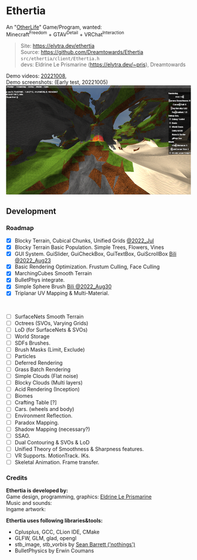 # Ethertia

An "[OtherLife](https://en.wikipedia.org/wiki/OtherLife)" Game/Program, wanted:  
Minecraft<sup>Freedom</sup> + GTAV<sup>Detail</sup> + VRChat<sup>Interaction</sup>

> Site: https://elytra.dev/ethertia  
> Source: https://github.com/Dreamtowards/Ethertia `src/ethertia/client/Ethertia.h`    
> devs: Eldrine Le Prismarine (https://elytra.dev/~pris), Dreamtowards


Demo videos:
[20221008](),  
Demo screenshots: (Early test, 20221005)
![snap1](src/assets/elytra/site/eth/res/demo-s1.png)


## Development



### Roadmap

- [x] Blocky Terrain, Cubical Chunks, Unified Grids [@2022_Jul](https://www.youtube.com/watch?v=xDwgZkYrPm8&t=14s)
- [x] Blocky Terrain Basic Population. Simple Trees, Flowers, Vines
- [x] GUI System. GuiSlider, GuiCheckBox, GuiTextBox, GuiScrollBox [Bili @2022_Aug23](https://www.bilibili.com/video/BV1yU4y1k7EU)
- [x] Basic Rendering Optimization. Frustum Culling, Face Culling
- [x] MarchingCubes Smooth Terrain
- [x] BulletPhys integrate.
- [x] Simple Sphere Brush [Bili @2022_Aug30](https://www.bilibili.com/video/BV1JB4y1G7np)
- [x] Triplanar UV Mapping & Multi-Material.

<br>
  
- [ ] SurfaceNets Smooth Terrain
- [ ] Octrees (SVOs, Varying Grids)
- [ ] LoD (for SurfaceNets & SVOs)
- [ ] World Storage
- [ ] SDFs Brushes.
- [ ] Brush Masks (Limit, Exclude)
- [ ] Particles
- [ ] Deferred Rendering
- [ ] Grass Batch Rendering
- [ ] Simple Clouds (Flat noise)
- [ ] Blocky Clouds (Multi layers)
- [ ] Acid Rendering (Inception)
- [ ] Biomes
- [ ] Crafting Table [?]
- [ ] Cars. (wheels and body)
- [ ] Environment Reflection.
- [ ] Paradox Mapping.
- [ ] Shadow Mapping (necessary?)
- [ ] SSAO.
- [ ] Dual Contouring & SVOs & LoD
- [ ] Unified Theory of Smoothness & Sharpness features.
- [ ] VR Supports. MotionTrack. IKs.
- [ ] Skeletal Animation. Frame transfer.

### Credits

__Ethertia is developed by:__  
Game design, programming, graphics: [Eldrine Le Prismarine]()  
Music and sounds:  
Ingame artwork: 

__Ethertia uses following libraries&tools:__  
- Cplusplus, GCC, CLion IDE, CMake
- GLFW, GLM, glad, opengl
- stb_image, stb_vorbis by [Sean Barrett ('nothings')](http://nothings.org)
- BulletPhysics by Erwin Coumans
